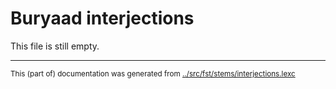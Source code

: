 # Buryaad interjections

This file is still empty.




* * *
<small>This (part of) documentation was generated from [../src/fst/stems/interjections.lexc](http://github.com/giellalt/lang-bxr/blob/main/../src/fst/stems/interjections.lexc)</small>